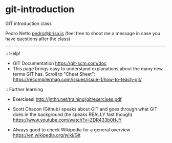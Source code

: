 # git-introduction
GIT introduction class

Pedro Netto
pedro@brisa.is (feel free to shoot me a message in case you have questions after the class)

---

:: Help!
- GIT Documentation https://git-scm.com/doc
- This page brings easy to understand explanations
  about the many new terms GIT has. Scroll to
  "Cheat Sheet": https://recompilermag.com/issues/issue-1/how-to-teach-git/
              
:: Further learning
- Exercises! http://jnthn.net/training/git/exercises.pdf
              
- Scott Chacon (Github) speaks about GIT and goes through what GIT does 
  in the background (he speaks REALLY fast though) 
  https://www.youtube.com/watch?v=ZDR433b0HJY

- Always good to check Wikipedia for a general overview 
  https://en.wikipedia.org/wiki/Git
